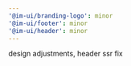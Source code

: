 ```yaml
---
'@im-ui/branding-logo': minor
'@im-ui/footer': minor
'@im-ui/header': minor
---
```


design adjustments, header ssr fix
